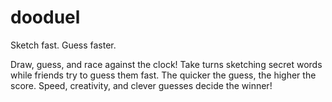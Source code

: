# dooduel

Sketch fast. Guess faster.

Draw, guess, and race against the clock! Take turns sketching secret words while friends try to guess them fast. The quicker the guess, the higher the score. Speed, creativity, and clever guesses decide the winner!

